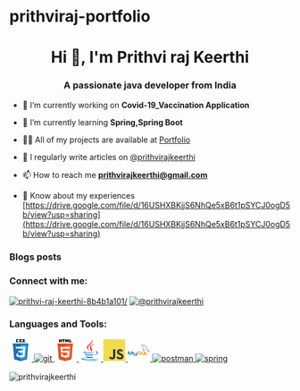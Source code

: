 # prithviraj-portfolio
<h1 align="center">Hi 👋, I'm Prithvi raj Keerthi</h1>
<h3 align="center">A passionate java developer from India</h3>

- 🔭 I’m currently working on **Covid-19_Vaccination Application**

- 🌱 I’m currently learning **Spring,Spring Boot**

- 👨‍💻 All of my projects are available at [Portfolio](https://prithvirajkeerthi.github.io/prithvirajkeerthi/)

- 📝 I regularly write articles on [@prithvirajkeerthi](@prithvirajkeerthi)

- 📫 How to reach me **prithvirajkeerthi@gmail.com**

- 📄 Know about my experiences [https://drive.google.com/file/d/16USHXBKjjS6NhQe5xB6t1pSYCJ0ogD5b/view?usp=sharing](https://drive.google.com/file/d/16USHXBKjjS6NhQe5xB6t1pSYCJ0ogD5b/view?usp=sharing)

### Blogs posts
<!-- BLOG-POST-LIST:START -->
<!-- BLOG-POST-LIST:END -->

<h3 align="left">Connect with me:</h3>
<p align="left">
<a href="https://linkedin.com/in/prithvi-raj-keerthi-8b4b1a101/" target="blank"><img align="center" src="https://raw.githubusercontent.com/rahuldkjain/github-profile-readme-generator/master/src/images/icons/Social/linked-in-alt.svg" alt="prithvi-raj-keerthi-8b4b1a101/" height="30" width="40" /></a>
<a href="https://medium.com/@prithvirajkeerthi" target="blank"><img align="center" src="https://raw.githubusercontent.com/rahuldkjain/github-profile-readme-generator/master/src/images/icons/Social/medium.svg" alt="@prithvirajkeerthi" height="30" width="40" /></a>
</p>

<h3 align="left">Languages and Tools:</h3>
<p align="left"> <a href="https://www.w3schools.com/css/" target="_blank" rel="noreferrer"> <img src="https://raw.githubusercontent.com/devicons/devicon/master/icons/css3/css3-original-wordmark.svg" alt="css3" width="40" height="40"/> </a> <a href="https://git-scm.com/" target="_blank" rel="noreferrer"> <img src="https://www.vectorlogo.zone/logos/git-scm/git-scm-icon.svg" alt="git" width="40" height="40"/> </a> <a href="https://www.w3.org/html/" target="_blank" rel="noreferrer"> <img src="https://raw.githubusercontent.com/devicons/devicon/master/icons/html5/html5-original-wordmark.svg" alt="html5" width="40" height="40"/> </a> <a href="https://www.java.com" target="_blank" rel="noreferrer"> <img src="https://raw.githubusercontent.com/devicons/devicon/master/icons/java/java-original.svg" alt="java" width="40" height="40"/> </a> <a href="https://developer.mozilla.org/en-US/docs/Web/JavaScript" target="_blank" rel="noreferrer"> <img src="https://raw.githubusercontent.com/devicons/devicon/master/icons/javascript/javascript-original.svg" alt="javascript" width="40" height="40"/> </a> <a href="https://www.mysql.com/" target="_blank" rel="noreferrer"> <img src="https://raw.githubusercontent.com/devicons/devicon/master/icons/mysql/mysql-original-wordmark.svg" alt="mysql" width="40" height="40"/> </a> <a href="https://postman.com" target="_blank" rel="noreferrer"> <img src="https://www.vectorlogo.zone/logos/getpostman/getpostman-icon.svg" alt="postman" width="40" height="40"/> </a> <a href="https://spring.io/" target="_blank" rel="noreferrer"> <img src="https://www.vectorlogo.zone/logos/springio/springio-icon.svg" alt="spring" width="40" height="40"/> </a> </p>

<p><img align="center" src="https://github-readme-stats.vercel.app/api/top-langs?username=prithvirajkeerthi&show_icons=true&locale=en&layout=compact" alt="prithvirajkeerthi" /></p>
